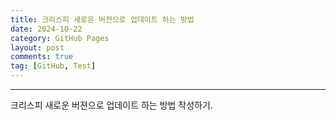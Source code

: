```yaml
---
title: 크리스피 새로운 버젼으로 업데이트 하는 방법
date: 2024-10-22
category: GitHub Pages
layout: post
comments: true
tag: [GitHub, Test]
---
```


---

크리스피 새로운 버젼으로 업데이트 하는 방법 작성하기.


